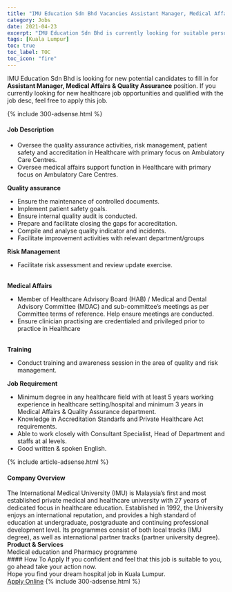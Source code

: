 ```yaml
---
title: "IMU Education Sdn Bhd Vacancies Assistant Manager, Medical Affairs & Quality Assurance" 
category: Jobs 
date: 2021-04-23 
excerpt: "IMU Education Sdn Bhd is currently looking for suitable person to fill in the Assistant Manager, Medical Affairs & Quality Assurance which positioned at Kuala Lumpur" 
tags: [Kuala Lumpur] 
toc: true 
toc_label: TOC 
toc_icon: "fire" 
--- 
```


<p>IMU Education Sdn Bhd is looking for new potential candidates to fill in for <b>Assistant Manager, Medical Affairs & Quality Assurance</b> position. If you currently looking for new healthcare job opportunities and qualified with the job desc, feel free to apply this job.
</p>{% include 300-adsense.html %} 
<div><div><h4>Job Description</h4></div><div><div><span><div><div><ul><li>Oversee the quality assurance activities, risk management, patient safety and accreditation in Healthcare with primary focus on Ambulatory Care Centres.</li><li>Oversee medical affairs support function in Healthcare with primary focus on Ambulatory Care Centres.</li></ul></div><div><strong>Quality assurance</strong><ul><li>Ensure the maintenance of controlled documents.</li><li>Implement patient safety goals.</li><li>Ensure internal quality audit is conducted.</li><li>Prepare and facilitate closing the gaps for accreditation.</li><li>Compile and analyse quality indicator and incidents.</li><li>Facilitate improvement activities with relevant department/groups</li></ul><div><strong>Risk Management</strong></div><ul><li>Facilitate risk assessment and review update exercise.</li></ul><br><strong>Medical Affairs</strong><ul><li>Member of Healthcare Advisory Board (HAB) / Medical and Dental Advisory Committee (MDAC) and sub-committee&#8217;s meetings as per Committee terms of reference. Help ensure meetings are conducted.</li><li>Ensure clinician practising are credentialed and privileged prior to practice in Healthcare</li></ul><div><br><strong>Training</strong></div><ul><li>Conduct training and awareness session in the area of quality and risk management.</li></ul><div><strong>Job Requirement&#160;</strong></div><ul><li>Minimum degree in any healthcare field with at least 5 years working experience in healthcare setting/hospital and minimum 3 years in Medical Affairs &amp; Quality Assurance department.&#160;</li><li>Knowledge in Accreditation Standarfs and Private Healthcare Act requirements.&#160;</li><li>Able to work closely with Consultant Specialist, Head of Department and staffs at al levels.&#160;</li><li>Good written &amp; spoken English.&#160;</li></ul></div></div></span></div></div></div> 
{% include article-adsense.html %} 
<div><div><h4>Company Overview</h4></div><div><div><span><div><div>
	The International Medical University (IMU) is Malaysia&#8217;s first and most established private medical and healthcare university with 27 years of dedicated focus in healthcare education. Established in 1992, the University enjoys an international reputation, and provides a high standard of education at undergraduate, postgraduate and continuing professional development level. Its programmes consist of both local tracks (IMU degree), as well as international partner tracks (partner university degree).&#160;</div>
<div>
<strong>Product &amp; Services</strong></div>
<div>
	Medical education and Pharmacy programme</div></div></span></div></div></div> 
#### How To Apply 
If you confident and feel that this job is suitable to you, go ahead take your action now. <br/> 
Hope you find your dream hospital job in Kuala Lumpur. <br/> 
<a href="https://www.jobstreet.com.my/en/job/assistant-manager-medical-affairs-quality-assurance-4543975?jobId=jobstreet-my-job-4543975" class="btn btn--warning" target="_blank" rel="nofollow noopenner">Apply Online</a> 
{% include 300-adsense.html %} 